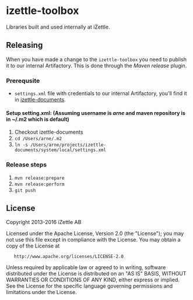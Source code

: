 # izettle-toolbox

Libraries built and used internally at iZettle.

## Releasing
When you have made a change to the `izettle-toolbox` you need to publish it to our internal Artifactory. This is done through the _Maven release_ plugin.

### Prerequsite
* `settings.xml` file with credentials to our internal Artifactory, you'll find it in [izettle-documents](https://github.com/iZettle/izettle-documents/blob/master/system/local/settings.xml).

#### Setup setting.xml: (Assuming username is *arne* and maven repository is in ~/.m2 which is default)
1. Checkout izettle-documents
2. `cd /Users/arne/.m2`
3. `ln -s /Users/arne/projects/izettle-documents/system/local/settings.xml`

### Release steps
1. `mvn release:prepare`
2. `mvn release:perform`
3. `git push`


## License

   Copyright 2013-2016 iZettle AB

   Licensed under the Apache License, Version 2.0 (the "License");
   you may not use this file except in compliance with the License.
   You may obtain a copy of the License at

       http://www.apache.org/licenses/LICENSE-2.0

   Unless required by applicable law or agreed to in writing, software
   distributed under the License is distributed on an "AS IS" BASIS,
   WITHOUT WARRANTIES OR CONDITIONS OF ANY KIND, either express or implied.
   See the License for the specific language governing permissions and
   limitations under the License.
